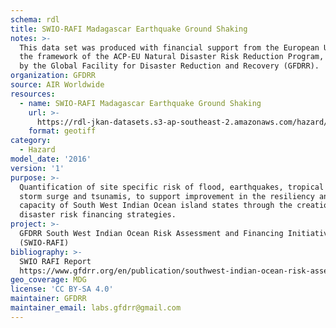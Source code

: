 ```yaml
---
schema: rdl
title: SWIO-RAFI Madagascar Earthquake Ground Shaking
notes: >-
  This data set was produced with financial support from the European Union in
  the framework of the ACP-EU Natural Disaster Risk Reduction Program, managed
  by the Global Facility for Disaster Reduction and Recovery (GFDRR).
organization: GFDRR
source: AIR Worldwide
resources:
  - name: SWIO-RAFI Madagascar Earthquake Ground Shaking
    url: >-
      https://rdl-jkan-datasets.s3-ap-southeast-2.amazonaws.com/hazard/mdg-haz-eq.zip
    format: geotiff
category:
  - Hazard
model_date: '2016'
version: '1'
purpose: >-
  Quantification of site specific risk of flood, earthquakes, tropical cyclones,
  storm surge and tsunamis, to support improvement in the resiliency and
  capacity of South West Indian Ocean island states through the creation of
  disaster risk financing strategies.
project: >-
  GFDRR South West Indian Ocean Risk Assessment and Financing Initiative
  (SWIO-RAFI)
bibliography: >-
  SWIO RAFI Report
  https://www.gfdrr.org/en/publication/southwest-indian-ocean-risk-assessment-and-financing-initiative-summary-report-and-risk
geo_coverage: MDG
license: 'CC BY-SA 4.0'
maintainer: GFDRR
maintainer_email: labs.gfdrr@gmail.com
---
```

